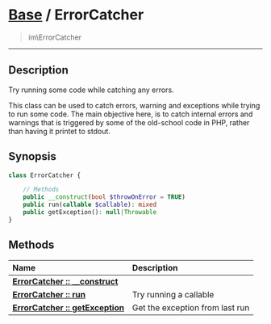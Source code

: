 # [Base](base.md) / ErrorCatcher
 > im\ErrorCatcher
____

## Description
Try running some code while catching any errors.

This class can be used to catch errors, warning and exceptions
while trying to run some code. The main objective here, is to
catch internal errors and warnings that is triggered by some of the old-school
code in PHP, rather than having it printet to stdout.

## Synopsis
```php
class ErrorCatcher {

    // Methods
    public __construct(bool $throwOnError = TRUE)
    public run(callable $callable): mixed
    public getException(): null|Throwable
}
```

## Methods
| Name | Description |
| :--- | :---------- |
| [__ErrorCatcher&nbsp;::&nbsp;\_\_construct__](base-ErrorCatcher-__construct.md) |  |
| [__ErrorCatcher&nbsp;::&nbsp;run__](base-ErrorCatcher-run.md) | Try running a callable |
| [__ErrorCatcher&nbsp;::&nbsp;getException__](base-ErrorCatcher-getException.md) | Get the exception from last run |
